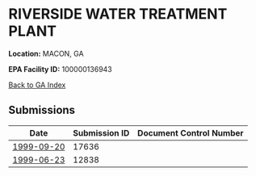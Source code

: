 # RIVERSIDE WATER TREATMENT PLANT

**Location:** MACON, GA

**EPA Facility ID:** 100000136943

[Back to GA Index](../../index.md)

## Submissions

| Date | Submission ID | Document Control Number |
|------|--------------|-------------------------|
| [1999-09-20](submissions/17636.md) | 17636 |  |
| [1999-06-23](submissions/12838.md) | 12838 |  |
